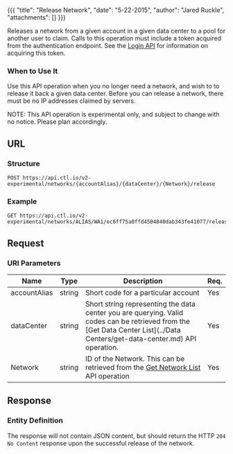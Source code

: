 {{{
  "title": "Release Network",
  "date": "5-22-2015",
  "author": "Jared Ruckle",
  "attachments": []
}}}

Releases a network from a given account in a given data center to a pool for another user to claim. Calls to this operation must include a token acquired from the authentication endpoint. See the [Login API](../Authentication/login.md) for information on acquiring this token.

### When to Use It

Use this API operation when you no longer need a network, and wish to to release it back a given data center. Before you can release a network, there must be no IP addresses claimed by servers.

  NOTE: This API operation is experimental only, and subject to change with no notice. Please plan accordingly.

## URL

### Structure

    POST https://api.ctl.io/v2-experimental/networks/{accountAlias}/{dataCenter}/{Network}/release

### Example

    GET https://api.ctl.io/v2-experimental/networks/ALIAS/WA1/ec6ff75a0ffd4504840dab343fe41077/release

## Request

### URI Parameters

| Name | Type | Description | Req. |
| --- | --- | --- | --- |
| accountAlias | string | Short code for a particular account | Yes |
| dataCenter | string | Short string representing the data center you are querying. Valid codes can be retrieved from the [Get Data Center List](../Data Centers/get-data-center.md) API operation. | Yes |
| Network | string | ID of the Network. This can be retrieved from the [Get Network List](../Networks/get-network-list.md) API operation | Yes |

## Response

### Entity Definition

The response will not contain JSON content, but should return the HTTP `204 No Content` response upon the successful release of the network.
